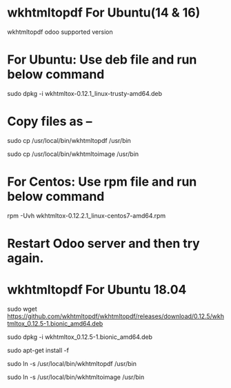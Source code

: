 # wkhtmltopdf For Ubuntu(14 & 16)
wkhtmltopdf odoo supported version

# For Ubuntu: Use deb file and run below command
sudo dpkg -i wkhtmltox-0.12.1_linux-trusty-amd64.deb

# Copy files as –
sudo cp /usr/local/bin/wkhtmltopdf /usr/bin

sudo cp /usr/local/bin/wkhtmltoimage /usr/bin


# For Centos: Use rpm file and run below command
rpm -Uvh wkhtmltox-0.12.2.1_linux-centos7-amd64.rpm

# Restart Odoo server and then try again.

# wkhtmltopdf For Ubuntu 18.04

sudo wget https://github.com/wkhtmltopdf/wkhtmltopdf/releases/download/0.12.5/wkhtmltox_0.12.5-1.bionic_amd64.deb

sudo dpkg -i wkhtmltox_0.12.5-1.bionic_amd64.deb

sudo apt-get install -f

sudo ln -s /usr/local/bin/wkhtmltopdf /usr/bin

sudo ln -s /usr/local/bin/wkhtmltoimage /usr/bin
